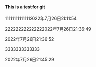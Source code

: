 #### This is a test for git

111111111111112022年7月26日21:11:54

222222222222222022年7月26日21:36:49

2022年7月26日21:36:52





3333333333333



2022年7月26日21:45:29



